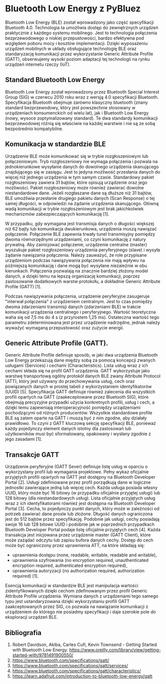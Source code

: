 # Bluetooth Low Energy z PyBluez

Bluetooth Low Energy (BLE) został wprowadzony jako część specyfikacji Bluetooth 4.0. Technologia ta umożliwia dostęp do zewnętrznych urządzeń praktycznie z każdego systemu mobilnego. Jest to technologia połączenia bezprzewodowego o niskiej przepustowości, bardzo efektywna pod względem poboru mocy i kosztów implementacji. Dzięki wyposażeniu urządzeń mobilnych w układy obsługujące technologię BLE oraz standaryzację komunikacji przez wykorzystanie Generic Attribute Profile (GATT), obserwujemy wysoki poziom adaptacji tej technologii na rynku urządzeń internetu rzeczy (IoT).


## Standard Bluetooth Low Energy
Bluetooth Low Energy został wprowadzony przez Bluetooth Special Interest Group (SIG) w czerwcu 2010 roku wraz z wersją 4.0 specyfikacji Bluetooth. Specyfikacja Bluetooth obejmuje zarówno klasyczny bluetooth (znany standard bezprzewodowy, który jest powszechnie stosowany w urządzeniach konsumenckich od wielu lat), jak i Bluetooth Low Energy (nowy, wysoce zoptymalizowany standard). Te dwa standardy komunikacji bezprzewodowej różnią się właściwie na każdej warstwie i nie są ze sobą bezpośrednio kompatybilne.

## Komunikacja w standardzie BLE
Urządzenie BLE może komunikować się w trybie rozgłoszeniowym lub połączeniowym. Tryb rozgłoszeniowy nie wymaga połączenia i pozwala na jednokierunkowe wysyłanie danych do dowolnego urządzenia skanującego znajdującego się w zasięgu. Jest to jedyna możliwość przesłania danych do więcej niż jednego urządzenia w tym samym czasie. Standardowy pakiet rozgłoszeniowy zawiera 31 bajtów, które opisują urządzenie oraz jego możliwości. Pakiet rozgłoszeniowy może również zawierać dowolne niestandardowe dane. Jeżeli rozgłaszane dane są dłuższe niż 31 bajtów, BLE umożliwia przesłanie drugiego pakietu danych (Scan Response) o tej samej długości, w odpowiedzi na żądanie urządzenia skanującego. Główną wadą komunikacji w trybie rozgłoszeniowym jest brak jakichkolwiek mechanizmów zabezpieczających komunikację [1]. 

W przypadku, gdy wymagana jest transmisja danych o długości większej niż 62 bajty lub komunikacja dwukierunkowa, urządzenia muszą nawiązać połączenie. Połączenie BLE zapewnia trwały tunel transmisyjny pomiędzy dwoma równorzędnymi urządzeniami, co czyni komunikację z natury prywatną. Aby zainicjować połączenie, urządzenie centralne (master) wyszukuje pakiet rozgłoszeniowy urządzenia peryferyjnego (slave) i wysyła żądanie nawiązania połączenia. Należy zauważyć, że role przypisane urządzeniom podczas nawiązywania połączenia nie mają wpływu na późniejszą komunikację i dane mogą być wysyłane niezależnie w obu kierunkach. Połączenia pozwalają na znacznie bardziej złożony model danych, a dzięki temu na lepszą organizację komunikacji, poprzez zastosowanie dodatkowych warstw protokołu, a dokładnie Generic Attribute Profile (GATT) [1].

Podczas nawiązywania połączenia, urządzenie peryferyjne zasugeruje "interwał połączenia" z urządzeniem centralnym. Jest to czas pomiędzy dwoma zdarzeniami transmisji danych (zdarzeniami BLE) w trakcie komunikacji urządzenia centralnego i peryferyjnego. Wartość teoretyczna waha się od 7,5 ms do 4 s (z przyrostem 1,25 ms). Ostateczna wartość tego parametru zdeterminowana jest przez urządzenie nadrzędne, jednak należy wyważyć wymaganą przepustowość oraz zużycie energii.

## Generic Attribute Profile (GATT). 
Generic Attribute Profile definiuje sposób, w jaki dwa urządzenia Bluetooth Low Energy przekazują dane między sobą za pomocą koncepcji zwanych usługami (Services) i cechami (Characteristics). Lista usług wraz z ich cechami składa się na profil GATT urządzenia. GATT wykorzystuje jako warstwę transportową ogólny protokół danych BLE zwany Attribute Protocol (ATT), który jest używany do przechowywania usług, cech oraz powiązanych danych w prostej tabeli z wykorzystaniem identyfikatorów (UUID) [5]. Specyfikacja GATT definiuje również zalecenia dla wszystkich profili opartych na GATT (zaakeceptowane przez Bluetooth SIG), które obejmują precyzyjne przypadki użycia konkretnych profili, usług i cech, a dzięki temu zapewniają interoperacyjność pomiędzy urządzeniami pochodzącymi od różnych producentów. Wszystkie standardowe profile BLE są zatem oparte na GATT i muszą być z nim zgodne, aby działały prawidłowo. To czyni z GATT kluczową sekcję specyfikacji BLE, ponieważ każdy pojedynczy element danych istotny dla zastosowań lub użytkowników musi być sformatowany, opakowany i wysłany zgodnie z jego zasadami [1].

## Transakcje GATT
Urządzenie peryferyjne (GATT Sever) definiuje listę usług w oparciu o wykorzystany profil lub wymagania projektowe. Pełny wykaz oficjalnie przyjętych profili opartych na GATT jest dostępny na Bluetooth Developer Portal [2]. Usługi zdefiniowane przez profil porządkują dane w logiczne jednostki zawierające jedną lub więcej cech. Każda usługa posiada własny UUID, który może być 16 bitowy (w przypadku oficjalnie przyjętej usługi) lub 128 bitowy (dla niestandardowych usług). Lista oficjalnie przyjętych usług wraz z ich identyfikatorami również jest dostępna na Bluetooth Developer Portal [3].
Cecha, to pojedynczy punkt danych, który może w zależności od potrzeb zawierać dane proste lub złożone. Długość danych ograniczona jest do 512 bajtów przez specyfikację. Podobnie jak usługi, cechy posiadają swoje 16 lub 128 bitowe UUID i podobnie jak w poprzednich przypadkach Bluetooth Developer Portal podaje listę oficjalnie przyjętych cech [4]. Każda transakcja jest inicjowana przez urządzenie master (GATT Client), które może zażądać odczytu lub zapisu bufora danych cechy. Dostęp do cech może być ograniczony przez uprawnienia ATT, na które składają się:
- uprawnienia dostępu (none, readable, writable, readable and writable),
- uprawnienia szyfrowania (no encryption required, unauthenticated encryption required, authenticated encryption required),
- uprawnienia autoryzacji (no authorization required, authorization required) [1].

Esencją komunikacji w standardzie BLE jest manipulacja wartości zidentyfikowanych dzięki cechom zdefinowanym przez profil Generic Attribute Profile urządzenia. Wymiana danych z urządzeniami tego samego typu jest ustandaryzowana dzięki wykorzystaniu profili GATT zaakceptowanych przez SIG, co pozwala na nawiązanie komunikacji z urządzeniem do którego nie posiadmy specyfikacji i daje szerokie pole do eksploracji urządzeń BLE.


## Bibliografia
1. Robert Davidson, Akiba, Carles Cufí, Kevin Townsend - Getting Started with Bluetooth Low Energy. https://www.oreilly.com/library/view/getting-started-with/9781491900550/
2. https://www.bluetooth.com/specifications/gatt/
3. https://www.bluetooth.com/specifications/gatt/services/
4. https://www.bluetooth.com/specifications/gatt/characteristics/
5. https://learn.adafruit.com/introduction-to-bluetooth-low-energy/gatt
